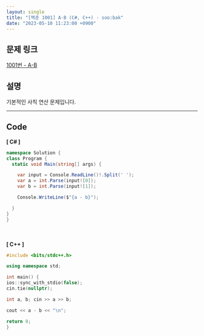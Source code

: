 ```yaml
---
layout: single
title: "[백준 1001] A-B (C#, C++) - soo:bak"
date: "2023-05-10 11:23:00 +0900"
---
```


## 문제 링크
  [1001번 - A-B](https://www.acmicpc.net/problem/1001)

## 설명
기본적인 사칙 연산 문제입니다. <br>

- - -

## Code
<b>[ C# ] </b>
<br>

  ```c#
namespace Solution {
  class Program {
    static void Main(string[] args) {

      var input = Console.ReadLine()!.Split(' ');
      var a = int.Parse(input![0]);
      var b = int.Parse(input![1]);

      Console.WriteLine($"{a - b}");

    }
  }
}
  ```
<br><br>
<b>[ C++ ] </b>
<br>

  ```c++
#include <bits/stdc++.h>

using namespace std;

int main() {
  ios::sync_with_stdio(false);
  cin.tie(nullptr);

  int a, b; cin >> a >> b;

  cout << a - b << "\n";

  return 0;
}
  ```
